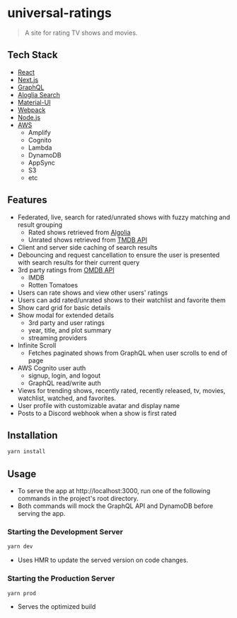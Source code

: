 # universal-ratings

> A site for rating TV shows and movies.

## Tech Stack

+ [React](https://reactjs.org/)
+ [Next.js](https://nextjs.org/)
+ [GraphQL](https://graphql.org/)
+ [Aloglia Search](https://www.algolia.com/products/search-and-discovery/hosted-search-api/)
+ [Material-UI](https://material-ui.com/)
+ [Webpack](https://webpack.js.org/)
+ [Node.js](https://nodejs.org/)
+ [AWS](https://aws.amazon.com/)
  + Amplify
  + Cognito
  + Lambda
  + DynamoDB
  + AppSync
  + S3
  + etc

## Features

+ Federated, live, search for rated/unrated shows with fuzzy matching and result grouping
  + Rated shows retrieved from [Algolia](https://www.algolia.com/products/search-and-discovery/hosted-search-api/)
  + Unrated shows retrieved from [TMDB API](https://developers.themoviedb.org/3/)
+ Client and server side caching of search results
+ Debouncing and request cancellation to ensure the user is presented with search results for their current query
+ 3rd party ratings from [OMDB API](https://www.omdbapi.com/)
  + IMDB
  + Rotten Tomatoes
+ Users can rate shows and view other users' ratings
+ Users can add rated/unrated shows to their watchlist and favorite them
+ Show card grid for basic details
+ Show modal for extended details
  + 3rd party and user ratings
  + year, title, and plot summary
  + streaming providers
+ Infinite Scroll
  + Fetches paginated shows from GraphQL when user scrolls to end of page
+ AWS Cognito user auth
  + signup, login, and logout
  + GraphQL read/write auth
+ Views for trending shows, recently rated, recently released, tv, movies, watchlist, watched, and favorites.
+ User profile with customizable avatar and display name
+ Posts to a Discord webhook when a show is first rated

## Installation

```sh
yarn install
```

## Usage

+ To serve the app at http://localhost:3000, run one of the following commands in the project's root directory.
+ Both commands will mock the GraphQL API and DynamoDB before serving the app.

### Starting the Development Server

```bash
yarn dev
```

+ Uses HMR to update the served version on code changes.

### Starting the Production Server

```bash
yarn prod
```

+ Serves the optimized build